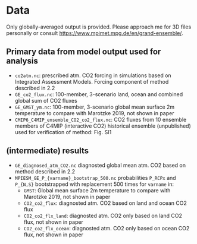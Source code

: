 # Data

Only globally-averaged output is provided. Please approach me for 3D files personally or consult <https://www.mpimet.mpg.de/en/grand-ensemble/>.

## Primary data from model output used for analysis

-   `co2atm.nc`: prescribed atm. CO2 forcing in simulations based on Integrated Assessment Models. Forcing component of method described in 2.2
-   `GE_co2_flux.nc`: 100-member, 3-scenario land, ocean and combined global sum of CO2 fluxes
-   `GE_GMST_ym.nc`: 100-member, 3-scenario global mean surface 2m temperature to compare with Marotzke 2019, not shown in paper
-   `CMIP6_C4MIP_ensemble_CO2_co2_flux.nc`: CO2 fluxes from 10 ensemble members of C4MIP (interactive CO2) historical ensemble (unpublished) used for verification of method: Fig. SI1

## (intermediate) results

-   `GE_diagnosed_atm_CO2.nc` diagnosted global mean atm. CO2 based on method described in 2.2
-   `MPIESM_GE_P_{varname}_bootstrap_500.nc` probabilities `P_RCPx` and `P_{N,S}` bootstrapped with replacement 500 times for `varname` in:
    -   `GMST`: Global mean surface 2m temperature to compare with Marotzke 2019, not shown in paper
    -   `CO2_co2_flux`: diagnosted atm. CO2 based on land and ocean CO2 flux
    -   `CO2_co2_flx_land`: diagnosted atm. CO2 only based on land CO2 flux, not shown in paper
    -   `CO2_co2_flx_ocean`: diagnosted atm. CO2 only based on ocean CO2 flux, not shown in paper
